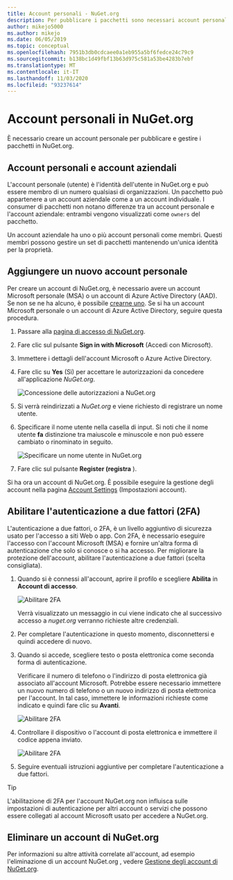 ```yaml
---
title: Account personali - NuGet.org
description: Per pubblicare i pacchetti sono necessari account personali in NuGet.org
author: mikejo5000
ms.author: mikejo
ms.date: 06/05/2019
ms.topic: conceptual
ms.openlocfilehash: 7951b3db0cdcaee0a1eb955a5bf6fedce24c79c9
ms.sourcegitcommit: b138bc1d49fbf13b63d975c581a53be4283b7ebf
ms.translationtype: MT
ms.contentlocale: it-IT
ms.lasthandoff: 11/03/2020
ms.locfileid: "93237614"
---
```

# <a name="individual-accounts-on-nugetorg"></a>Account personali in NuGet.org

È necessario creare un account personale per pubblicare e gestire i pacchetti in NuGet.org.

## <a name="individual-accounts-vs-organization-accounts"></a>Account personali e account aziendali

L'account personale (utente) è l'identità dell'utente in NuGet.org e può essere membro di un numero qualsiasi di organizzazioni. Un pacchetto può appartenere a un account aziendale come a un account individuale. I consumer di pacchetti non notano differenze tra un account personale e l'account aziendale: entrambi vengono visualizzati come `owners` del pacchetto.

Un account aziendale ha uno o più account personali come membri. Questi membri possono gestire un set di pacchetti mantenendo un'unica identità per la proprietà.

## <a name="add-a-new-individual-account"></a>Aggiungere un nuovo account personale

Per creare un account di NuGet.org, è necessario avere un account Microsoft personale (MSA) o un account di Azure Active Directory (AAD). Se non se ne ha alcuno, è possibile [crearne uno](https://signup.live.com). Se si ha un account Microsoft personale o un account di Azure Active Directory, seguire questa procedura.

1. Passare alla [pagina di accesso di NuGet.org](https://www.nuget.org/users/account/LogOn).

1. Fare clic sul pulsante **Sign in with Microsoft** (Accedi con Microsoft).

1. Immettere i dettagli dell'account Microsoft o Azure Active Directory.

1. Fare clic su **Yes** (Sì) per accettare le autorizzazioni da concedere all'applicazione *NuGet.org*.

   ![Concessione delle autorizzazioni a NuGet.org](media/nuget-org-permissions.png)

1. Si verrà reindirizzati a *NuGet.org* e viene richiesto di registrare un nome utente.

1. Specificare il nome utente nella casella di input. Si noti che il nome utente **fa** distinzione tra maiuscole e minuscole e non può essere cambiato o rinominato in seguito.

   ![Specificare un nome utente in NuGet.org](media/nuget-org-register.png) 

1. Fare clic sul pulsante **Register (registra** ).

Si ha ora un account di NuGet.org. È possibile eseguire la gestione degli account nella pagina [Account Settings](https://www.nuget.org/account) (Impostazioni account).

## <a name="enable-two-factor-authentication-2fa"></a>Abilitare l'autenticazione a due fattori (2FA)

L'autenticazione a due fattori, o 2FA, è un livello aggiuntivo di sicurezza usato per l'accesso a siti Web o app. Con 2FA, è necessario eseguire l'accesso con l'account Microsoft (MSA) e fornire un'altra forma di autenticazione che solo si conosce o si ha accesso. Per migliorare la protezione dell'account, abilitare l'autenticazione a due fattori (scelta consigliata).

1. Quando si è connessi all'account, aprire il profilo e scegliere **Abilita** in **Account di accesso**.

   ![Abilitare 2FA](media/nuget-org-register-2fa.png)

   Verrà visualizzato un messaggio in cui viene indicato che al successivo accesso a *nuget.org* verranno richieste altre credenziali.

2. Per completare l'autenticazione in questo momento, disconnettersi e quindi accedere di nuovo.

3. Quando si accede, scegliere testo o posta elettronica come seconda forma di autenticazione.

   Verificare il numero di telefono o l'indirizzo di posta elettronica già associato all'account Microsoft. Potrebbe essere necessario immettere un nuovo numero di telefono o un nuovo indirizzo di posta elettronica per l'account. In tal caso, immettere le informazioni richieste come indicato e quindi fare clic su **Avanti**.

   ![Abilitare 2FA](media/nuget-org-sign-in-2fa.png)

4. Controllare il dispositivo o l'account di posta elettronica e immettere il codice appena inviato.

   ![Abilitare 2FA](media/nuget-org-enter-code-2fa.png)

5. Seguire eventuali istruzioni aggiuntive per completare l'autenticazione a due fattori.

> [!Tip]
> L'abilitazione di 2FA per l'account NuGet.org non influisca sulle impostazioni di autenticazione per altri account o servizi che possono essere collegati al account Microsoft usato per accedere a NuGet.org.

## <a name="delete-a-nugetorg-account"></a>Eliminare un account di NuGet.org

Per informazioni su altre attività correlate all'account, ad esempio l'eliminazione di un account NuGet.org , vedere [Gestione degli account di NuGet.org](nuget-org-faq.md#nugetorg-account-management).
